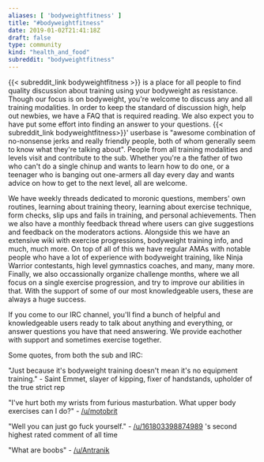 ```yaml
---
aliases: [ 'bodyweightfitness' ]
title: "#bodyweightfitness"
date: 2019-01-02T21:41:18Z
draft: false
type: community
kind: "health_and_food"
subreddit: "bodyweightfitness"
---
```


{{< subreddit_link bodyweightfitness >}} is a place for all people to find quality discussion about training using your bodyweight as resistance. Though our focus is on bodyweight, you're welcome to discuss any and all training modalities.
In order to keep the standard of discussion high, help out newbies, we have a FAQ that is required reading. We also expect you to have put some effort into finding an answer to your questions.
{{< subreddit_link bodyweightfitness>}}' userbase is "awesome combination of no-nonsense jerks and really friendly people, both of whom generally seem to know what they're talking about". People from all training modalities and levels visit and contribute to the sub. Whether you're a the father of two who can't do a single chinup and wants to learn how to do one, or a teenager who is banging out one-armers all day every day and wants advice on how to get to the next level, all are welcome.

We have weekly threads dedicated to moronic questions, members' own routines, learning about training theory, learning about exercise technique, form checks, slip ups and fails in training, and personal achievements. Then we also have a monthly feedback thread where users can give suggestions and feedback on the moderators actions. Alongside this we have an extensive wiki with exercise progressions, bodyweight training info, and much, much more.
On top of all of this we have regular AMAs with notable people who have a lot of experience with bodyweight training, like Ninja Warrior contestants, high level gymnastics coaches, and many, many more.
Finally, we also occassionally organize challenge months, where we all focus on a single exercise progression, and try to improve our abilities in that. With the support of some of our most knowledgeable users, these are always a huge success.

If you come to our IRC channel, you'll find a bunch of helpful and knowledgeable users ready to talk about anything and everything, or answer questions you have that need answering. We provide eachother with support and sometimes exercise together.

Some quotes, from both the sub and IRC:

"Just because it's bodyweight training doesn't mean it's no equipment training." - Saint Emmet, slayer of kipping, fixer of handstands, upholder of the true strict rep

"I've hurt both my wrists from furious masturbation. What upper body exercises can I do?" - <a href="https://www.reddit.com/u/motobrit">/u/motobrit</a>

"Well you can just go fuck yourself." - <a href="https://www.reddit.com/u/161803398874989">/u/161803398874989</a> 's second highest rated comment of all time

"What are boobs" - <a href="https://www.reddit.com/u/Antranik">/u/Antranik</a>
